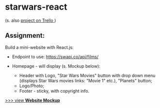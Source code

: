# starwars-react
(s. also <a href="https://trello.com/b/jTq4ECkk/starwars">project on Trello </a>)



## Assignment:

Build a mini-website with React.js:

* Endpoint to use: https://swapi.co/api/films/

* Homepage - will display (s. Mockup below):
  * Header with Logo, "Star Wars Movies" button with drop down menu (displays Star Wars movies links: "Movie 1" etc.), "Planets" button;
  * Logo/Photo;
  * Footer - sticky, with copyright info.


[>>> view <strong>Website Mockup</strong>](https://sv.invisionapp.com/freehand/StarWars-eJ6W5TgKN?v=CiQ9%2FO7G2T83dfQKv%2FR1aA%3D%3D&linkshare=urlcopied) 






